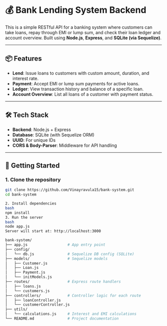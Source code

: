 # 💰 Bank Lending System Backend

This is a simple RESTful API for a banking system where customers can take loans, repay through EMI or lump sum, and check their loan ledger and account overview. Built using **Node.js**, **Express**, and **SQLite (via Sequelize)**.

---

## 📦 Features

- **Lend**: Issue loans to customers with custom amount, duration, and interest rate.
- **Payment**: Accept EMI or lump sum payments for active loans.
- **Ledger**: View transaction history and balance of a specific loan.
- **Account Overview**: List all loans of a customer with payment status.

---

## 🛠️ Tech Stack

- **Backend**: Node.js + Express
- **Database**: SQLite (with Sequelize ORM)
- **UUID**: For unique IDs
- **CORS & Body-Parser**: Middleware for API handling

---

## 🚀 Getting Started

### 1. Clone the repository
```bash
git clone https://github.com/Vinayravula15/bank-system.git
cd bank-system

2. Install dependencies
bash
npm install
3. Run the server
bash
node app.js
Server will start at: http://localhost:3000

bank-system/
├── app.js                  # App entry point
├── config/
│   └── db.js               # Sequelize DB config (SQLite)
├── models/                 # Sequelize models
│   ├── Customer.js
│   ├── Loan.js
│   ├── Payment.js
│   └── initModels.js
├── routes/                 # Express route handlers
│   ├── loans.js
│   └── customers.js
├── controllers/            # Controller logic for each route
│   ├── loanController.js
│   └── customerController.js
├── utils/
│   └── calculations.js     # Interest and EMI calculations
└── README.md               # Project documentation



